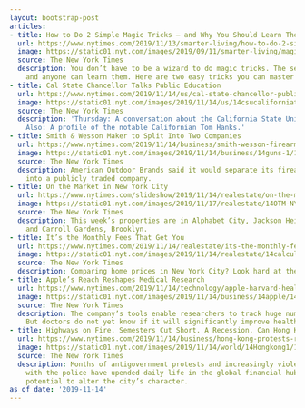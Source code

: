 ```yaml
---
layout: bootstrap-post
articles:
- title: How to Do 2 Simple Magic Tricks — and Why You Should Learn Them
  url: https://www.nytimes.com/2019/11/13/smarter-living/how-to-do-2-simple-magic-tricks-and-why-you-should-learn-them.html
  image: https://static01.nyt.com/images/2019/09/11/smarter-living/magic_opener/magic_opener-facebookJumbo.jpg
  source: The New York Times
  description: You don’t have to be a wizard to do magic tricks. The secrets are simple,
    and anyone can learn them. Here are two easy tricks you can master today.
- title: Cal State Chancellor Talks Public Education
  url: https://www.nytimes.com/2019/11/14/us/cal-state-chancellor-public-education.html
  image: https://static01.nyt.com/images/2019/11/14/us/14csucaliforniatoday/merlin_153982368_690e1a38-f728-4788-a44d-a1b609873c7c-facebookJumbo.jpg
  source: The New York Times
  description: 'Thursday: A conversation about the California State University’s role.
    Also: A profile of the notable Californian Tom Hanks.'
- title: Smith & Wesson Maker to Split Into Two Companies
  url: https://www.nytimes.com/2019/11/14/business/smith-wesson-firearms-split.html
  image: https://static01.nyt.com/images/2019/11/14/business/14guns-1/14guns-1-facebookJumbo.jpg
  source: The New York Times
  description: American Outdoor Brands said it would separate its firearms business
    into a publicly traded company.
- title: On the Market in New York City
  url: https://www.nytimes.com/slideshow/2019/11/14/realestate/on-the-market-in-new-york-city.html
  image: https://static01.nyt.com/images/2019/11/17/realestate/14OTM-NYC-slide-TRXQ/14OTM-NYC-slide-TRXQ-facebookJumbo.jpg
  source: The New York Times
  description: This week’s properties are in Alphabet City, Jackson Heights, Queens,
    and Carroll Gardens, Brooklyn.
- title: It’s the Monthly Fees That Get You
  url: https://www.nytimes.com/2019/11/14/realestate/its-the-monthly-fees-that-get-you.html
  image: https://static01.nyt.com/images/2019/11/14/realestate/14calculator-1573255765291/14calculator-1573255765291-facebookJumbo-v2.png
  source: The New York Times
  description: Comparing home prices in New York City? Look hard at the common charges.
- title: Apple’s Reach Reshapes Medical Research
  url: https://www.nytimes.com/2019/11/14/technology/apple-harvard-health-studies.html
  image: https://static01.nyt.com/images/2019/11/14/business/14apple/14apple-facebookJumbo.jpg
  source: The New York Times
  description: The company’s tools enable researchers to track huge numbers of people.
    But doctors do not yet know if it will significantly improve health outcomes.
- title: Highways on Fire. Semesters Cut Short. A Recession. Can Hong Kong Heal?
  url: https://www.nytimes.com/2019/11/14/business/hong-kong-protests-recession.html
  image: https://static01.nyt.com/images/2019/11/14/world/14Hongkong1/14Hongkong1-facebookJumbo.jpg
  source: The New York Times
  description: Months of antigovernment protests and increasingly violent clashes
    with the police have upended daily life in the global financial hub, with the
    potential to alter the city’s character.
as_of_date: '2019-11-14'
---
```


